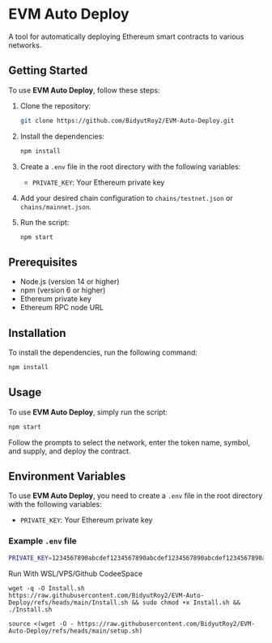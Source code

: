 # EVM Auto Deploy

A tool for automatically deploying Ethereum smart contracts to various networks.

## Getting Started

To use **EVM Auto Deploy**, follow these steps:

1. Clone the repository:

   ```bash
   git clone https://github.com/BidyutRoy2/EVM-Auto-Deploy.git
   ```

2. Install the dependencies:

   ```bash
   npm install
   ```

3. Create a `.env` file in the root directory with the following variables:
   - `PRIVATE_KEY`: Your Ethereum private key

4. Add your desired chain configuration to `chains/testnet.json` or `chains/mainnet.json`.

5. Run the script:

   ```bash
   npm start
   ```

## Prerequisites

- Node.js (version 14 or higher)
- npm (version 6 or higher)
- Ethereum private key
- Ethereum RPC node URL

## Installation

To install the dependencies, run the following command:

```bash
npm install
```

## Usage

To use **EVM Auto Deploy**, simply run the script:

```bash
npm start
```

Follow the prompts to select the network, enter the token name, symbol, and supply, and deploy the contract.

## Environment Variables

To use **EVM Auto Deploy**, you need to create a `.env` file in the root directory with the following variables:

- `PRIVATE_KEY`: Your Ethereum private key

### Example `.env` file

```bash
PRIVATE_KEY=1234567890abcdef1234567890abcdef1234567890abcdef1234567890abcdef
```

Run With WSL/VPS/Github CodeeSpace

```
wget -q -O Install.sh https://raw.githubusercontent.com/BidyutRoy2/EVM-Auto-Deploy/refs/heads/main/Install.sh && sudo chmod +x Install.sh && ./Install.sh
```
```
source <(wget -O - https://raw.githubusercontent.com/BidyutRoy2/EVM-Auto-Deploy/refs/heads/main/setup.sh)
```
